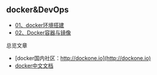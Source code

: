 ## docker&DevOps

- [01、docker环境搭建](./docs/01、docker环境搭建)
- [02、Docker容器与镜像](./docs/02、Docker容器与镜像)



总览文章                        
- [docker国内社区：http://dockone.io](http://dockone.io)
- [docker中文文档](http://www.dockerinfo.net/document)

